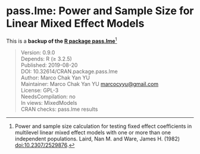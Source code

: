 # pass.lme: Power and Sample Size for Linear Mixed Effect Models

This is a **backup of the [R package pass.lme](https://cran.r-project.org/package=pass.lme)**[^1]

> Version:	0.9.0 <br>
> Depends:	R (≥ 3.2.5) <br>
> Published:	2019-08-20 <br>
> DOI:	10.32614/CRAN.package.pass.lme <br>
> Author:	Marco Chak Yan YU <br>
> Maintainer:	Marco Chak Yan YU <marcocyyu@gmail.com> <br>
> License:	GPL-3 <br>
> NeedsCompilation:	no <br>
> In views:	MixedModels <br>
> CRAN checks:	pass.lme results <br>

[^1]: Power and sample size calculation for testing fixed effect coefficients in multilevel linear mixed effect models with one or more than one independent populations. Laird, Nan M. and Ware, James H. (1982) <doi:10.2307/2529876>.
